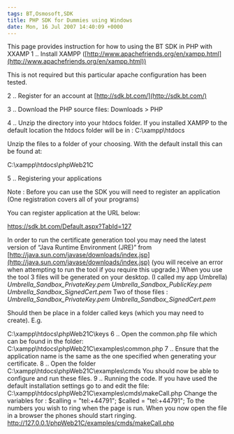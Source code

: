 ```yaml
---
tags: BT,Osmosoft,SDK
title: PHP SDK for Dummies using Windows
date: Mon, 16 Jul 2007 14:40:09 +0000
---
```

This page provides instruction for how to using the BT SDK in PHP with XXAMP 1 .. Install XAMPP ([http://www.apachefriends.org/en/xampp.html](http://www.apachefriends.org/en/xampp.html))

This is not required but this particular apache configuration has been tested.

2 .. Register for an account at [http://sdk.bt.com/](http://sdk.bt.com/)

3 .. Download the PHP source files: Downloads > PHP

4 ..  Unzip the directory into your htdocs folder.  If you installed XAMPP to the default location the htdocs folder will be in : C:\\xampp\\htdocs

Unzip the files to a folder of your choosing. With the default install this can be found at:

C:\\xampp\\htdocs\\phpWeb21C

5 ..  Registering your applications

Note : Before you can use the SDK you will need to register an application (One registration covers all of your programs)

You can register application at the URL below:

https://sdk.bt.com/Default.aspx?TabId=127

In order to run the certificate generation tool you may need  the latest version of “Java Runtime Environment (JRE)”  from [http://java.sun.com/javase/downloads/index.jsp](http://java.sun.com/javase/downloads/index.jsp) (you will receive an error when attempting to run the tool if you require this upgrade.) When you use the tool 3 files will be generated on your desktop. (I called my app Umbrella) _Umbrella\_Sandbox\_PrivateKey.pem_ _Umbrella\_Sandbox\_PublicKey.pem_ _Umbrella\_Sandbox\_SignedCert.pem_ Two of those files : _Umbrella\_Sandbox\_PrivateKey.pem_ _Umbrella\_Sandbox\_SignedCert.pem_

Should then be place in a folder called keys (which you may need to create). E.g.

C:\\xampp\\htdocs\\phpWeb21C\\keys 6 .. Open the common.php file which can be found in the folder: C:\\xampp\\htdocs\\phpWeb21C\\examples\\common.php 7 .. Ensure that the application name is the same as the one specified when generating your certificate. 8 ..  Open the folder C:\\xampp\\htdocs\\phpWeb21C\\examples\\cmds You should now be able to configure and run these files. 9 ..  Running the code.  If you have used the default installation settings go to and edit the file: C:\\xampp\\htdocs\\phpWeb21C\\examples\\cmds\\makeCall.php Change the variables for : $calling = "tel:+44791"; $called = "tel:+44791"; To the numbers you wish to ring when the page is run. When you now open the file in a browser the phones should start ringing. http://127.0.0.1/phpWeb21C/examples/cmds/makeCall.php
